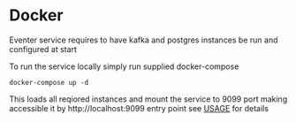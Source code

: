 # Docker

Eventer service requires to have kafka and postgres instances be run and configured at start

To run the service locally simply run supplied docker-compose

```shell
docker-compose up -d
```

This loads all reqiored instances and mount the service to 9099 port making accessible it by
http://localhost:9099 entry point see [USAGE](./USAGE.md) for details

